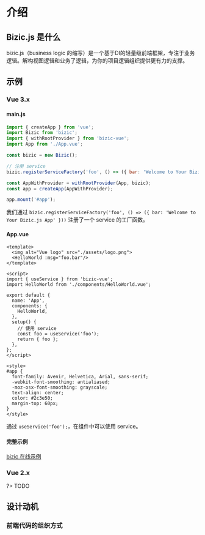 # 介绍

## Bizic.js 是什么

bizic.js（business logic 的缩写）是一个基于DI的轻量级前端框架，专注于业务逻辑。解构视图逻辑和业务了逻辑，为你的项目逻辑组织提供更有力的支撑。

## 示例

<!-- tabs:start -->
### **Vue 3.x**

####  main.js

```js
import { createApp } from 'vue';
import Bizic from 'bizic';
import { withRootProvider } from 'bizic-vue';
import App from './App.vue';

const bizic = new Bizic();

// 注册 service
bizic.registerServiceFactory('foo', () => ({ bar: 'Welcome to Your Bizic.js App' }));

const AppWithProvider = withRootProvider(App, bizic);
const app = createApp(AppWithProvider);

app.mount('#app');
```

我们通过 `bizic.registerServiceFactory('foo', () => ({ bar: 'Welcome to Your Bizic.js App' }))` 注册了一个 service 的工厂函数。

#### App.vue

```vue
<template>
  <img alt="Vue logo" src="./assets/logo.png">
  <HelloWorld :msg="foo.bar"/>
</template>

<script>
import { useService } from 'bizic-vue';
import HelloWorld from './components/HelloWorld.vue';

export default {
  name: 'App',
  components: {
    HelloWorld,
  },
  setup() {
    // 使用 service
    const foo = useService('foo');
    return { foo };
  },
};
</script>

<style>
#app {
  font-family: Avenir, Helvetica, Arial, sans-serif;
  -webkit-font-smoothing: antialiased;
  -moz-osx-font-smoothing: grayscale;
  text-align: center;
  color: #2c3e50;
  margin-top: 60px;
}
</style>
```

通过 `useService('foo');`，在组件中可以使用 service。

#### 完整示例
[ bizic 在线示例](https://codesandbox.io/s/github/bizic/examples/tree/master/packages/vue3-simple)

### **Vue 2.x**

?> TODO

<!-- tabs:end -->

## 设计动机

### 前端代码的组织方式
